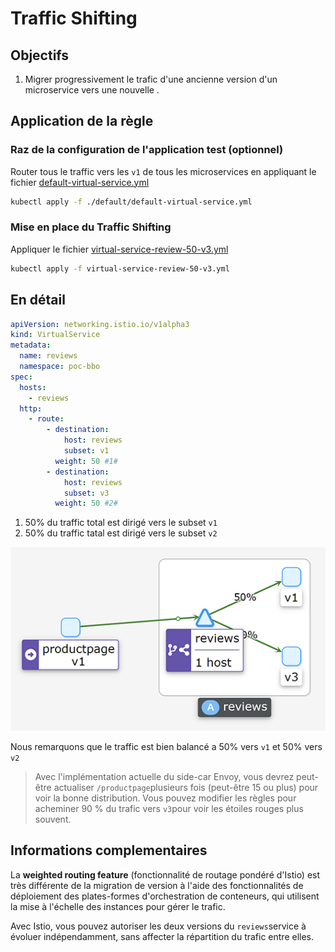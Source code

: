 # Traffic Shifting

## Objectifs

1. Migrer progressivement le trafic d'une ancienne version d'un microservice vers une nouvelle .

## Application de la règle

### Raz de la configuration de l'application test (optionnel)

Router tous le traffic vers les `v1` de tous les microservices en appliquant le fichier [default-virtual-service.yml](./default/default-virtual-service.yml)

```bash
kubectl apply -f ./default/default-virtual-service.yml
```

### Mise en place du Traffic Shifting

Appliquer le fichier [virtual-service-review-50-v3.yml](./virtual-service-review-50-v3.yml)

```bash
kubectl apply -f virtual-service-review-50-v3.yml
```

## En détail

```yaml
apiVersion: networking.istio.io/v1alpha3
kind: VirtualService
metadata:
  name: reviews
  namespace: poc-bbo
spec:
  hosts:
    - reviews
  http:
    - route:
        - destination:
            host: reviews
            subset: v1
          weight: 50 #1#
        - destination:
            host: reviews
            subset: v3
          weight: 50 #2#
```

1. 50% du traffic total est dirigé vers le subset `v1`
2. 50% du traffic tatal est dirigé vers le subset `v2`

![trafficShifting](/assets/traffiShifting50.png)

Nous remarquons que le traffic est bien balancé a 50% vers `v1` et 50% vers `v2`

> Avec l'implémentation actuelle du side-car Envoy, vous devrez peut-être actualiser `/productpage`plusieurs fois (peut-être 15 ou plus)
> pour voir la bonne distribution. Vous pouvez modifier les règles pour acheminer 90 % du trafic vers `v3`pour voir les étoiles rouges plus souvent.

## Informations complementaires

La **weighted routing feature** (fonctionnalité de routage pondéré d'Istio) est très différente de la migration de version à l'aide des fonctionnalités de déploiement des plates-formes d'orchestration de conteneurs, qui utilisent la mise à l'échelle des instances pour gérer le trafic.

Avec Istio, vous pouvez autoriser les deux versions du `reviews`service à évoluer indépendamment, sans affecter la répartition du trafic entre elles.
